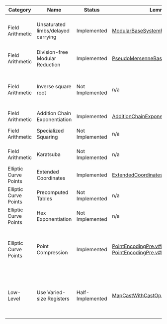 | Category              |  Name                               |  Status           |  Lemma(s)                                                                                                                                                                                                                                  |  Description                                                                                                                                                                                                                                     |
|-----------------------|-------------------------------------|-------------------|--------------------------------------------------------------------------------------------------------------------------------------------------------------------------------------------------------------------------------------------|--------------------------------------------------------------------------------------------------------------------------------------------------------------------------------------------------------------------------------------------------|
| Field Arithmetic      |  Unsaturated limbs/delayed carrying |  Implemented      |  [ModularBaseSystemProofs.v#L347](https://github.com/REDACTED/REDACTED/blob/master/src/ModularArithmetic/ModularBaseSystemProofs.v#L347)                                                                                                 |  Represent field elements using more machine words than strictly necessary in order to delay carrying (for example, represent a 255-bit number using 51 bits per 64-bit word)                                                                    |
| Field Arithmetic      |  Division-free Modular Reduction    |  Implemented      |  [PseudoMersenneBaseParamProofs.v#L41](https://github.com/REDACTED/REDACTED/blob/master/src/ModularArithmetic/PseudoMersenneBaseParamProofs.v#L41)                                                                                       |  Reduce $x$ modulo $2^k-c$ by splitting $x$ into $a$ and $b$ such that $a + 2^k * b = x$, then returning $a + c * b$                                                                                                                             |
| Field Arithmetic      |  Inverse square root                |  Not Implemented  |  n/a                                                                                                                                                                                                                                       |  Compute $\frac{1}{\sqrt{x}}$ rather than $\sqrt{x}$. Then, for example, in order to compute $\sqrt{\frac{x}{y}}$, compute $x * \frac{1}{\sqrt{xy}}$ rather than doing two expensive square root computations                                    |
| Field Arithmetic      |  Addition Chain Exponentiation      |  Implemented      |  [AdditionChainExponentiation.v#L53](https://github.com/REDACTED/REDACTED/blob/master/src/Util/AdditionChainExponentiation.v#L53)                                                                                                        |  https://en.wikipedia.org/wiki/Addition-chain_exponentiation                                                                                                                                                                                     |
| Field Arithmetic      |  Specialized Squaring               |  Not Implemented  |  n/a                                                                                                                                                                                                                                       |  Write a specialized function for squaring field elts rather than just using mul                                                                                                                                                                 |
| Field Arithmetic      |  Karatsuba                          |  Not Implemented  |  n/a                                                                                                                                                                                                                                       |  Use Karatsuba's trick for multiplication (mostly relevant for primes $> 400$ bits in size)                                                                                                                                                      |
| Elliptic Curve Points |  Extended Coordinates               |  Implemented      |  [ExtendedCoordinates.v#L258](https://github.com/REDACTED/REDACTED/blob/master/src/CompleteEdwardsCurve/ExtendedCoordinates.v#L258)                                                                                                      |  http://hyperelliptic.org/EFD/g1p/auto-edwards.html                                                                                                                                                                                              |
| Elliptic Curve Points |  Precomputed Tables                 |  Not Implemented  |  n/a                                                                                                                                                                                                                                       |  Precompute powers of base point                                                                                                                                                                                                                 |
| Elliptic Curve Points |  Hex Exponentiation                 |  Not Implemented  |  n/a                                                                                                                                                                                                                                       |  Use hexadecimal exponentiation for elliptic curve scalar multiplication                                                                                                                                                                         |
| Elliptic Curve Points |  Point Compression                  |  Implemented      |  [PointEncodingPre.v#L313](https://github.com/REDACTED/REDACTED/blob/master/src/Encoding/PointEncodingPre.v#L313) and [PointEncodingPre.v#L412](https://github.com/REDACTED/REDACTED/blob/master/src/Encoding/PointEncodingPre.v#L412) |  Instead of transmitting $(x,y)$ to transmit a point, transmit $y$ and a bit representing the sign of $x$. Decode $x$ by solving the curve equation for $x^2$, taking the square root, and picking the square root with the appropriate sign bit |
| Low-Level             |  Use Varied-size Registers          |  Half-Implemented |  [MapCastWithCastOp.v#L116](https://github.com/REDACTED/REDACTED/blob/master/src/Reflection/MapCastWithCastOp.v#L116)                                                                                                                    |  Rather than using the largest available integer size (e.g., `uint32_t` on x86_32, `uint64_t` on x86_64) for all operations, pick the smallest integer size which is guaranteed to fit the result for each arithmetic operation separately       |
